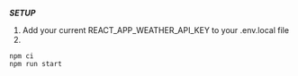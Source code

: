 ***SETUP***

1. Add your current REACT_APP_WEATHER_API_KEY to your .env.local file 
2. 
```
npm ci 
npm run start
```
